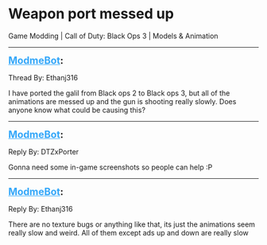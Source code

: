 # Weapon port messed up
Game Modding | Call of Duty: Black Ops 3 | Models & Animation

---
<strong style="font-size: 1.4em;"><span style="text-decoration: underline;text-decoration-color: #34a7f9;"><span style="color:#34a7f9;">ModmeBot</span></span>:</strong>

<p>Thread By: Ethanj316<br /><p style="text-align:left;">I have ported the galil from Black ops 2 to Black ops 3, but all of the animations are messed up and the gun is shooting really slowly. Does anyone know what could be causing this?</p></p>

---
<strong style="font-size: 1.4em;"><span style="text-decoration: underline;text-decoration-color: #34a7f9;"><span style="color:#34a7f9;">ModmeBot</span></span>:</strong>

<p>Reply By: DTZxPorter<br /><p style="text-align:left;">Gonna need some in-game screenshots so people can help :P</p></p>

---
<strong style="font-size: 1.4em;"><span style="text-decoration: underline;text-decoration-color: #34a7f9;"><span style="color:#34a7f9;">ModmeBot</span></span>:</strong>

<p>Reply By: Ethanj316<br /><p style="text-align:left;">There are no texture bugs or anything like that, its just the animations seem really slow and weird. All of them except ads up and down are really slow</p></p>
